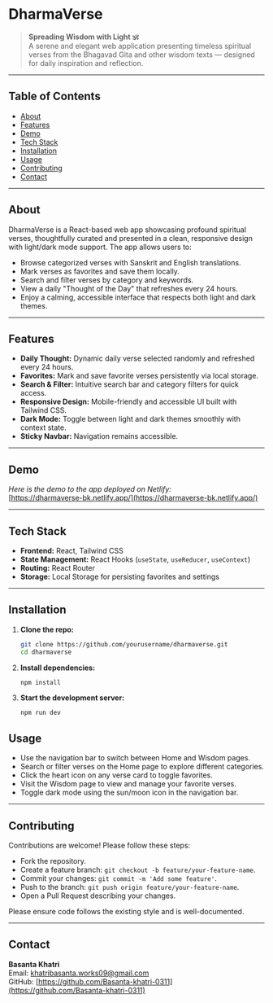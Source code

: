 # DharmaVerse

> **Spreading Wisdom with Light 🕉️**  
> A serene and elegant web application presenting timeless spiritual verses from the Bhagavad Gita and other wisdom texts — designed for daily inspiration and reflection.

---

## Table of Contents

- [About](#about)  
- [Features](#features)  
- [Demo](#demo)  
- [Tech Stack](#tech-stack)  
- [Installation](#installation)  
- [Usage](#usage)  
- [Contributing](#contributing)  
- [Contact](#contact)

---

## About

DharmaVerse is a React-based web app showcasing profound spiritual verses, thoughtfully curated and presented in a clean, responsive design with light/dark mode support. The app allows users to:

- Browse categorized verses with Sanskrit and English translations.  
- Mark verses as favorites and save them locally.  
- Search and filter verses by category and keywords.  
- View a daily "Thought of the Day" that refreshes every 24 hours.  
- Enjoy a calming, accessible interface that respects both light and dark themes.

---

## Features

- **Daily Thought:** Dynamic daily verse selected randomly and refreshed every 24 hours.  
- **Favorites:** Mark and save favorite verses persistently via local storage.  
- **Search & Filter:** Intuitive search bar and category filters for quick access.  
- **Responsive Design:** Mobile-friendly and accessible UI built with Tailwind CSS.  
- **Dark Mode:** Toggle between light and dark themes smoothly with context state.  
- **Sticky Navbar:** Navigation remains accessible.

---

## Demo

_Here is the demo to the app deployed on Netlify:_  
[https://dharmaverse-bk.netlify.app/](https://dharmaverse-bk.netlify.app/)

---

## Tech Stack

- **Frontend:** React, Tailwind CSS  
- **State Management:** React Hooks (`useState`, `useReducer`, `useContext`)  
- **Routing:** React Router  
- **Storage:** Local Storage for persisting favorites and settings

---

## Installation

1. **Clone the repo:**

   ```bash
   git clone https://github.com/yourusername/dharmaverse.git
   cd dharmaverse  
2. **Install dependencies:**

   ```bash
   npm install
3. **Start the development server:**
    ```bash
    npm run dev

## Usage

- Use the navigation bar to switch between Home and Wisdom pages.
- Search or filter verses on the Home page to explore different categories.
- Click the heart icon on any verse card to toggle favorites.
- Visit the Wisdom page to view and manage your favorite verses.
- Toggle dark mode using the sun/moon icon in the navigation bar.

---

## Contributing

Contributions are welcome! Please follow these steps:

- Fork the repository.
- Create a feature branch: `git checkout -b feature/your-feature-name`.
- Commit your changes: `git commit -m 'Add some feature'`.
- Push to the branch: `git push origin feature/your-feature-name`.
- Open a Pull Request describing your changes.

Please ensure code follows the existing style and is well-documented.

---

## Contact

**Basanta Khatri**  
Email: khatribasanta.works09@gmail.com  
GitHub: [https://github.com/Basanta-khatri-0311](https://github.com/Basanta-khatri-0311)
